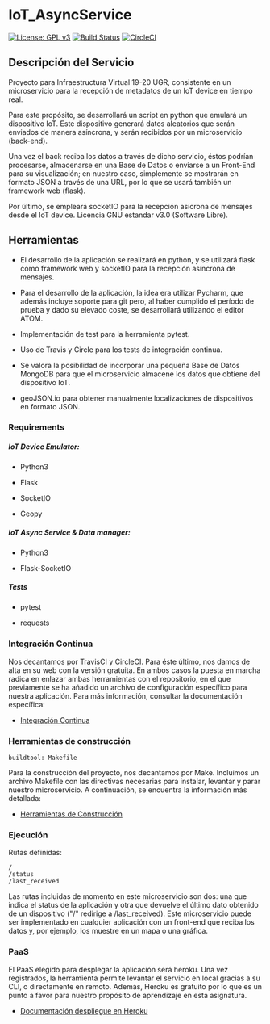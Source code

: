 IoT_AsyncService
===================

[![License: GPL v3](https://img.shields.io/badge/License-GPLv3-blue.svg)](https://www.gnu.org/licenses/gpl-3.0) [![Build Status](https://travis-ci.org/nachop97m/IoT_AsyncService.svg?branch=master)](https://travis-ci.com/nachop97m/IoT_AsyncService) [![CircleCI](https://circleci.com/gh/nachop97m/IoT_AsyncService.svg?style=svg)](https://circleci.com/gh/nachop97m/IoT_AsyncService)


## Descripción del Servicio

Proyecto para Infraestructura Virtual 19-20 UGR, consistente en un microservicio para la recepción de metadatos de un IoT device en tiempo real. 

Para este propósito, se desarrollará un script en python que emulará un dispositivo IoT. Este dispositivo generará datos aleatorios que serán enviados de manera asíncrona, y serán recibidos por un microservicio (back-end).

Una vez el back reciba los datos a través de dicho servicio, éstos podrían procesarse, almacenarse en una Base de Datos o enviarse a un Front-End para su visualización; en nuestro caso, simplemente se mostrarán en formato JSON a través de una URL, por lo que se usará también un framework web (flask). 

Por último, se empleará socketIO para la recepción asícrona de mensajes desde el IoT device. Licencia GNU estandar v3.0 (Software Libre).


## Herramientas

- El desarrollo de la aplicación se realizará en python, y se utilizará flask como framework web y socketIO para la recepción asíncrona de mensajes.

- Para el desarrollo de la aplicación, la idea era utilizar Pycharm, que además incluye soporte para git pero, al haber cumplido el período de prueba y dado su elevado coste,  se desarrollará utilizando el editor ATOM.

- Implementación de test para la herramienta pytest.

- Uso de Travis y Circle para los tests de integración continua.

- Se valora la posibilidad de incorporar una pequeña Base de Datos MongoDB para que el microservicio almacene los datos que obtiene del dispositivo IoT.

- geoJSON.io para obtener manualmente localizaciones de dispositivos en formato JSON.


### Requirements


##### IoT Device Emulator:

- Python3

- Flask

- SocketIO

- Geopy


##### IoT Async Service & Data manager:

- Python3

- Flask-SocketIO


##### Tests

- pytest

- requests

### Integración Continua

Nos decantamos por TravisCI y CircleCI. Para éste último, nos damos de alta en su web con la versión gratuita. En ambos casos la puesta en marcha radica en enlazar ambas herramientas con el repositorio, en el que previamente se ha añadido un archivo de configuración específico para nuestra aplicación. Para más información, consultar la documentación específica: 

- [Integración Continua](https://github.com/nachop97m/IoT_AsyncService/blob/master/docs/IntegracionContinua.md)


### Herramientas de construcción

	buildtool: Makefile

Para la construcción del proyecto, nos decantamos por Make. Incluimos un archivo Makefile con las directivas necesarias para instalar, levantar y parar nuestro microservicio. A continuación, se encuentra la información más detallada:

- [Herramientas de Construcción](https://github.com/nachop97m/IoT_AsyncService/blob/master/docs/HerramientasConstruccion.md)


### Ejecución

Rutas definidas:

	/
	/status
	/last_received

Las rutas incluidas de momento en este microservicio son dos: una que indica el status de la aplicación y otra que devuelve el último dato obtenido de un dispositivo ("/" redirige a /last_received). Este microservicio puede ser implementado en cualquier aplicación con un front-end que reciba los datos y, por ejemplo, los muestre en un mapa o una gráfica.


### PaaS

El PaaS elegido para desplegar la aplicación será heroku. Una vez registrados, la herramienta permite levantar el servicio en local gracias a su CLI, o directamente en remoto. Además, Heroku es gratuito por lo que es un punto a favor para nuestro propósito de aprendizaje en esta asignatura.

- [Documentación despliegue en Heroku](https://github.com/nachop97m/IoT_AsyncService/blob/master/docs/Heroku.md)